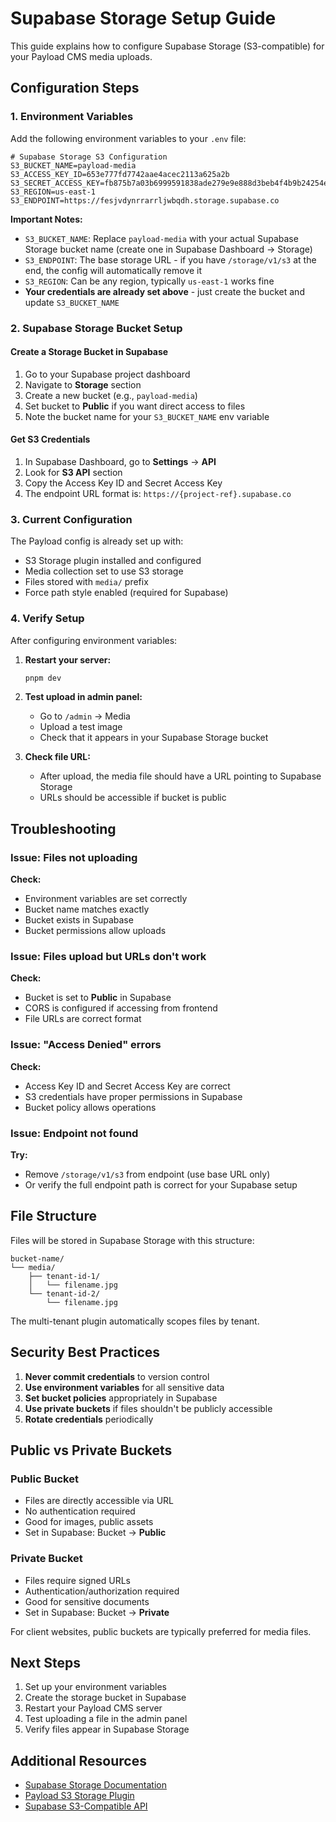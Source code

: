 # Supabase Storage Setup Guide

This guide explains how to configure Supabase Storage (S3-compatible) for your Payload CMS media uploads.

## Configuration Steps

### 1. Environment Variables

Add the following environment variables to your `.env` file:

```env
# Supabase Storage S3 Configuration
S3_BUCKET_NAME=payload-media
S3_ACCESS_KEY_ID=653e777fd7742aae4acec2113a625a2b
S3_SECRET_ACCESS_KEY=fb875b7a03b6999591838ade279e9e888d3beb4f4b9b24254e246283b6209796
S3_REGION=us-east-1
S3_ENDPOINT=https://fesjvdynrrarrljwbqdh.storage.supabase.co
```

**Important Notes:**
- `S3_BUCKET_NAME`: Replace `payload-media` with your actual Supabase Storage bucket name (create one in Supabase Dashboard → Storage)
- `S3_ENDPOINT`: The base storage URL - if you have `/storage/v1/s3` at the end, the config will automatically remove it
- `S3_REGION`: Can be any region, typically `us-east-1` works fine
- **Your credentials are already set above** - just create the bucket and update `S3_BUCKET_NAME`

### 2. Supabase Storage Bucket Setup

#### Create a Storage Bucket in Supabase

1. Go to your Supabase project dashboard
2. Navigate to **Storage** section
3. Create a new bucket (e.g., `payload-media`)
4. Set bucket to **Public** if you want direct access to files
5. Note the bucket name for your `S3_BUCKET_NAME` env variable

#### Get S3 Credentials

1. In Supabase Dashboard, go to **Settings** → **API**
2. Look for **S3 API** section
3. Copy the Access Key ID and Secret Access Key
4. The endpoint URL format is: `https://{project-ref}.supabase.co`

### 3. Current Configuration

The Payload config is already set up with:
- S3 Storage plugin installed and configured
- Media collection set to use S3 storage
- Files stored with `media/` prefix
- Force path style enabled (required for Supabase)

### 4. Verify Setup

After configuring environment variables:

1. **Restart your server:**
   ```bash
   pnpm dev
   ```

2. **Test upload in admin panel:**
   - Go to `/admin` → Media
   - Upload a test image
   - Check that it appears in your Supabase Storage bucket

3. **Check file URL:**
   - After upload, the media file should have a URL pointing to Supabase Storage
   - URLs should be accessible if bucket is public

## Troubleshooting

### Issue: Files not uploading

**Check:**
- Environment variables are set correctly
- Bucket name matches exactly
- Bucket exists in Supabase
- Bucket permissions allow uploads

### Issue: Files upload but URLs don't work

**Check:**
- Bucket is set to **Public** in Supabase
- CORS is configured if accessing from frontend
- File URLs are correct format

### Issue: "Access Denied" errors

**Check:**
- Access Key ID and Secret Access Key are correct
- S3 credentials have proper permissions in Supabase
- Bucket policy allows operations

### Issue: Endpoint not found

**Try:**
- Remove `/storage/v1/s3` from endpoint (use base URL only)
- Or verify the full endpoint path is correct for your Supabase setup

## File Structure

Files will be stored in Supabase Storage with this structure:

```
bucket-name/
└── media/
    ├── tenant-id-1/
    │   └── filename.jpg
    └── tenant-id-2/
        └── filename.jpg
```

The multi-tenant plugin automatically scopes files by tenant.

## Security Best Practices

1. **Never commit credentials** to version control
2. **Use environment variables** for all sensitive data
3. **Set bucket policies** appropriately in Supabase
4. **Use private buckets** if files shouldn't be publicly accessible
5. **Rotate credentials** periodically

## Public vs Private Buckets

### Public Bucket
- Files are directly accessible via URL
- No authentication required
- Good for images, public assets
- Set in Supabase: Bucket → **Public**

### Private Bucket
- Files require signed URLs
- Authentication/authorization required
- Good for sensitive documents
- Set in Supabase: Bucket → **Private**

For client websites, public buckets are typically preferred for media files.

## Next Steps

1. Set up your environment variables
2. Create the storage bucket in Supabase
3. Restart your Payload CMS server
4. Test uploading a file in the admin panel
5. Verify files appear in Supabase Storage

## Additional Resources

- [Supabase Storage Documentation](https://supabase.com/docs/guides/storage)
- [Payload S3 Storage Plugin](https://payloadcms.com/docs/storage/s3)
- [Supabase S3-Compatible API](https://supabase.com/docs/guides/storage/s3/authentication)


